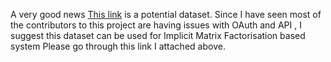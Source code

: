 A very good news
[This link](https://www.kaggle.com/leonardopena/top50spotify2019?utm_medium=social&utm_source=twitter&utm_campaign=year-end-datasets) is a potential dataset.
Since I have seen most of the contributors to this project are having issues with OAuth and API , I suggest this dataset can be used for Implicit Matrix Factorisation based system
Please go through this link I attached above.
